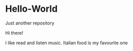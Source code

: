 # Hello-World
Just another repository

Hi there!

I like read and listen music. Italian food is my favourite one
